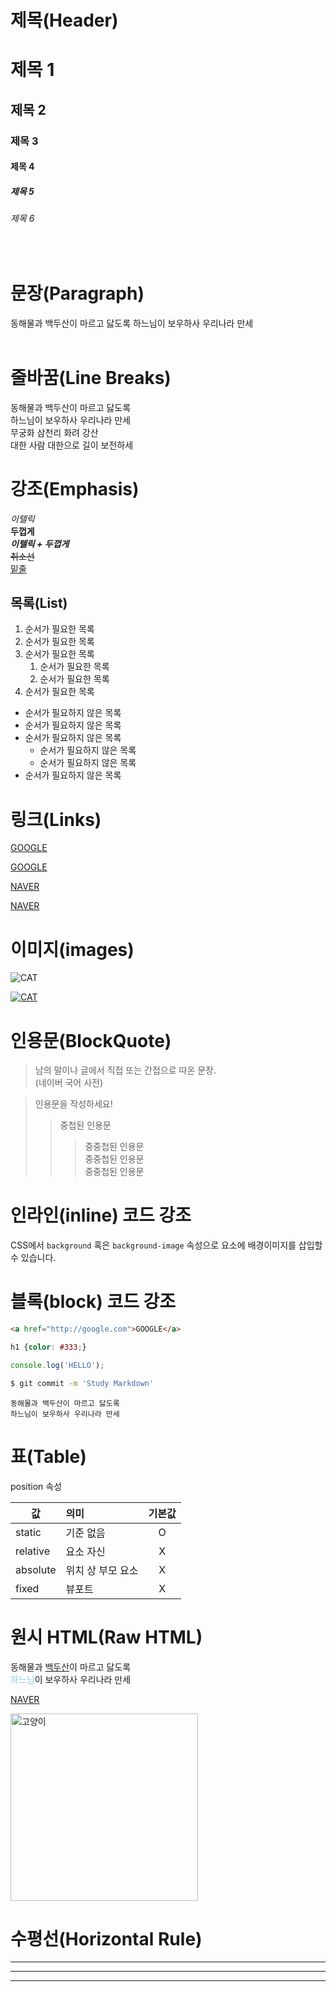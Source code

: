 # 제목(Header)

# 제목 1
## 제목 2
### 제목 3
#### 제목 4
##### 제목 5
###### 제목 6
<br />

# 문장(Paragraph)

동해물과 백두산이 마르고 닳도록
하느님이 보우하사 우리나라 만세
<br />
<br />

# 줄바꿈(Line Breaks)

동해물과 백두산이 마르고 닳도록  
하느님이 보우하사 우리나라 만세  
무궁화 삼천리 화려 강산<br />
대한 사람 대한으로 길이 보전하세

# 강조(Emphasis)

_이텔릭_  
**두껍게**  
**_이텔릭 + 두껍게_**  
~~취소선~~  
<u>밑줄</u>

## 목록(List)

1. 순서가 필요한 목록
1. 순서가 필요한 목록
1. 순서가 필요한 목록
    1. 순서가 필요한 목록
    1. 순서가 필요한 목록
1. 순서가 필요한 목록

- 순서가 필요하지 않은 목록
- 순서가 필요하지 않은 목록
- 순서가 필요하지 않은 목록
    - 순서가 필요하지 않은 목록
    - 순서가 필요하지 않은 목록
- 순서가 필요하지 않은 목록

#  링크(Links)

<a href="http://google.com">GOOGLE</a>

[GOOGLE](http://google.com)

<a href="http://naver.com" title="NAVER로 이동!">NAVER</a>

[NAVER](http://naver.com "NAVER로 이동!")

# 이미지(images)

![CAT](https://file.mk.co.kr/meet/neds/2021/06/image_readtop_2021_535745_16226846584668330.jpg)

[![CAT](https://file.mk.co.kr/meet/neds/2021/06/image_readtop_2021_535745_16226846584668330.jpg)](http://naver.com/)

# 인용문(BlockQuote)

> 남의 말이나 글에서 직접 또는 간접으로 따온 문장.  
> (네이버 국어 사전)

> 인용문을 작성하세요!
>> 중첩된 인용문
>>> 중중첩된 인용문  
>>> 중중첩된 인용문  
>>> 중중첩된 인용문  

# 인라인(inline) 코드 강조

CSS에서 `background` 혹은 `background-image` 속성으로 요소에 배경이미지를 삽입할 수 있습니다.

# 블록(block) 코드 강조

```html
<a href="http://google.com">GOOGLE</a>
```

```css
h1 {color: #333;}
```

```javascript
console.log('HELLO');
```

```bash
$ git commit -m 'Study Markdown'
```

```plaintext
동해물과 백두산이 마르고 닳도록
하느님이 보우하사 우리나라 만세
```

# 표(Table)

position 속성

값 | 의미 | 기본값
--|:--|:--:
static | 기준 없음 | O
relative | 요소 자신 | X
absolute | 위치 상 부모 요소 | X
fixed | 뷰포트 | X

# 원시 HTML(Raw HTML)

동해물과 <u>백두산</u>이 마르고 닳도록<br />
<span style="color:skyblue">하느님</span>이 보우하사 우리나라 만세

<a href="http://naver.com" title="NAVER로 이동!" target="_blank">NAVER</a>

<img width="300" src="https://file.mk.co.kr/meet/neds/2021/06/image_readtop_2021_535745_16226846584668330.jpg" alt="고양이" />

# 수평선(Horizontal Rule)

---

***

___